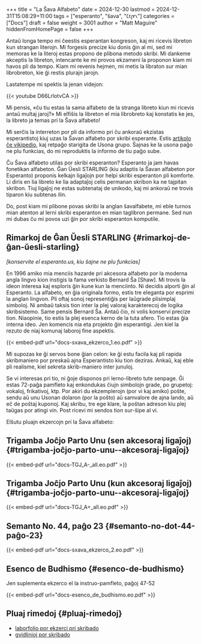 +++
title = "La Ŝava Alfabeto"
date = 2024-12-30
lastmod = 2024-12-31T15:08:29+11:00
tags = ["esperanto", "ŝava", "𐑖𐑱𐑝𐑾𐑯"]
categories = ["Docs"]
draft = false
weight = 3001
author = "Matt Maguire"
hiddenFromHomePage = false
+++

Antaŭ longa tempo mi ĉeestis esperantan kongreson, kaj mi ricevis libreton kun strangan literojn. Mi forgesis precize kiu donis ĝin al mi, sed mi memoras ke la literoj estas propono de plibona metodo skribi. Mi dankeme akceptis la libreton, intencante ke mi provos ekzameni la proponon kiam mi havos pli da tempo. Kiam mi revenis hejmen, mi metis la libraton sur mian librobreton, kie ĝi restis plurajn jarojn.

Lastatempe mi spektis la jenan videjon:

{{< youtube D66LrlotvCA >}}

Mi pensis, «ĉu tiu estas la sama alfabeto de la stranga libreto kiun mi ricevis antaŭ multaj jaroj?» Mi elfiŝis la libreton el mia librobreto kaj konstatis ke jes, la libreto ja temas pri la Ŝava alfabeto!

Mi serĉis la interreton por pli da informo pri ĉu ankoraŭ ekzistas esperantistoj kiuj uzas la Ŝavan alfabeto por skribi esperante. Estis [artikolo ĉe vikipedio](https://eo.wikipedia.org/wiki/%C5%9Cava_alfabeto), kaj retpaĝo starigita de Usona grupo. Ŝajnas ke la usona paĝo ne plu funkcias, do mi reproduktis la informo de tiu paĝo sube.

Ĉu Ŝava alfabeto utilas por skribi esperanton? Esperanto ja jam havas fonetikan alfabeton. Ĝan Ŭesli STARLING (kiu adaptis la Ŝavan alfabeton por Esperanto) proponis kelkajn ligaĵojn por helpi skribi esperanton pli komforte. Li diris en lia libreto ke lia adaptaĵoj celis permanan skribon ka ne tajpitan skribon. Tiuj ligaĵoj ne estas subtenataj de unikodo, kaj mi ankoraŭ ne trovis tiparon kiu subtenas ilin.

Do, post kiam mi plibone povas skribi la anglan ŝavalfabete, mi eble turnos mian atenton al lerni skribi esperanton en mian taglibron permane. Sed nun mi dubas ĉu mi povos uzi ĝin por skribi esperanton komputile.


## Rimarkoj de Ĝan Ŭesli STARLING {#rimarkoj-de-ĝan-ŭesli-starling}

_[konservite el esperanto.us, kiu ŝajne ne plu funkcias]_

En 1996 amiko mia menciis hazarde pri akcesora alfabeto por la moderna angla lingvo kion instigis la fama verkisto Bernard Ŝa [Shaw]. Mi trovis la ideon interesa kaj esploris ĝin kune kun la menciinto. Ni decidis alporti ĝin al Esperanto. La alfabeto, en ĝia originala formo, estis tre eleganta por esprimi la anglan lingvon. Pli oftaj sonoj representiĝis per laŭgrade plisimplaj simboloj. Ni ambaŭ taksis tion inter la plej valoraj karakterecoj de logika skribsistemo. Same pensis Bernard Ŝa. Antaŭ ĉio, ni volis konservi precize tion. Niaopinie, tio estis la plej esenca kerno de la tuta afero. Tio estas ĝia interna ideo. Jen komencis nia eta projekto ĝin esperantigi. Jen kiel la rezuto de niaj komunaj laboroj fine aspektis.

{{< embed-pdf url="docs-sxava_ekzerco_1.eo.pdf" >}}

Mi supozas ke ĝi servos bone ĝian celon: ke ĝi estu facila kaj pli rapida skribmaniero por preskaŭ ajna Esperantisto kiu tion deziras. Ankaŭ, kaj eble pli realisme, kiel sekreta skrib-maniero inter junuloj.

Se vi interesas pri tio, ni ĝoje disponos pri lerno-libreto tute senpage. Ĝi estas 72-paĝa pamfleto kaj enkondukas ĉiujn simbolojn grade, po grupetoj: vokaloj, frikativoj, ktp. Por akiri du ekzemplerojn (por vi kaj amiko) poŝte, sendu aŭ unu Usonan dolaron (por la poŝto) aŭ samvalore de ajna lando, aŭ eĉ de poŝtaj kuponoj. Kaj skribu, tre ege klare, la poŝtan adreson kiu plej taŭgas por atingi vin. Post ricevi mi sendos tion sur-ŝipe al vi.

Elŝutu pluajn ekzercojn pri la Ŝava alfabeto:


## Trigamba Joĉjo Parto Unu (<span class="underline">sen</span> akcesoraj ligaĵoj) {#trigamba-joĉjo-parto-unu--akcesoraj-ligaĵoj}

{{< embed-pdf url="docs-TGJ_A-_all.eo.pdf" >}}


## Trigamba Joĉjo Parto Unu (<span class="underline">kun</span> akcesoraj ligaĵoj) {#trigamba-joĉjo-parto-unu--akcesoraj-ligaĵoj}

{{< embed-pdf url="docs-TGJ_A+_all.eo.pdf" >}}


## Semanto No. 44, paĝo 23 {#semanto-no-dot-44-paĝo-23}

{{< embed-pdf url="docs-sxava_ekzerco_2.eo.pdf" >}}


## Esenco de Budhismo {#esenco-de-budhismo}

Jen suplementa ekzerco el la instruo-pamfleto, paĝoj 47-52

{{< embed-pdf url="docs-esenco_de_budhismo.eo.pdf" >}}


## Pluaj rimedoj {#pluaj-rimedoj}

-   [laborfolio por ekzerci pri skribado](docs-sxava_skribekzerco.pdf)
-   [gvidlinioj por skribado](docs-gvid-linioj_por_skribi.pdf)
